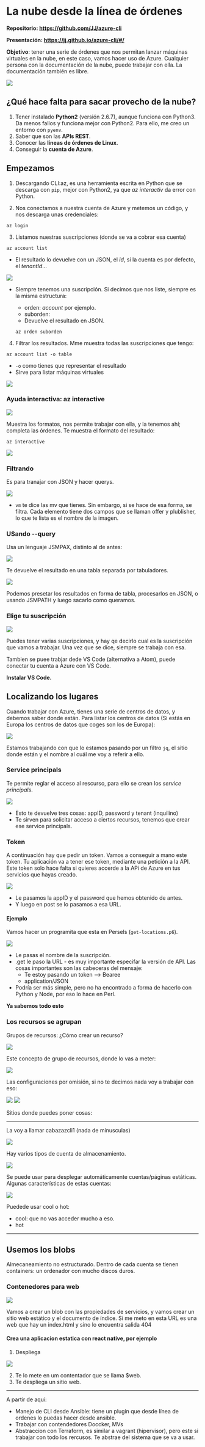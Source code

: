 # La nube desde la línea de órdenes

**Repositorio: https://github.com/JJ/azure-cli**

**Presentación: https://jj.github.io/azure-cli/#/**

**Objetivo**: tener una serie de órdenes que nos permitan lanzar máquinas virtuales en la nube, en este caso, vamos hacer uso de Azure. Cualquier persona con la documentación de la nube, puede trabajar con ella. La documentación también es libre.

![](capturas/linea1.png)

## ¿Qué hace falta para sacar provecho de la nube?

1. Tener instalado **Python2** (versión 2.6.7), aunque funciona con Python3. Da menos fallos y funciona mejor con Python2. Para ello, me creo un entorno con `pyenv`.
2. Saber que son las **APIs REST**.
3. Conocer las **líneas de órdenes de Linux**.
4. Conseguir la **cuenta de Azure**.

## Empezamos

1. Descargando CLI:az, es una herramienta escrita en Python que se descarga con `pip`, mejor con Python2, ya que _az interactiv_ da error con Python.

2. Nos conectamos a nuestra cuenta de Azure y metemos un código, y nos descarga unas credenciales:
~~~
az login
~~~

3. Listamos nuestras suscripciones (donde se va a cobrar esa cuenta)
~~~
az account list
~~~

  - El resultado lo devuelve con un JSON, el _id_, si la cuenta es por defecto, el _tenantId_...

  ![](capturas/linea2.png)

  - Siempre tenemos una suscripción. Si decimos que nos liste, siempre es la misma estructura:
    - orden: _account_ por ejemplo.
    - suborden:
    - Devuelve el resultado en JSON.

    ~~~
    az orden suborden
    ~~~


4. Filtrar los resultados. Mme muestra todas las suscripciones que tengo:

  ~~~
  az account list -o table
  ~~~

  - `-o` como tienes que representar el resultado
  - Sirve para listar máquinas virtuales

  ![](capturas/linea3.png)


### Ayuda interactiva: az interactive

![](capturas/linea4.png)

Muestra los formatos, nos permite trabajar con ella, y la tenemos ahí; completa las órdenes. Te muestra el formato del resultado:

~~~
az interactive
~~~

![](capturas/linea5.png)

### Filtrando

Es para tranajar con JSON y hacer querys.

![](capturas/linea6.png)

- `vm` te dice las mv que tienes. Sin embargo, si se hace de esa forma, se filtra. Cada elemento tiene dos campos que se llaman offer y plublisher, lo que te lista es el nombre de la imagen.

### USando --query

Usa un lenguaje JSMPAX, distinto al de antes:

![](capturas/linea7.png)

Te devuelve el resultado en una tabla separada por tabuladores.

![](capturas/linea8.png)

Podemos presetar los resultados en forma de tabla, procesarlos en JSON, o usando JSMPATH y luego sacarlo como queramos.

### Elige tu suscripción

![](capturas/linea9.png)

Puedes tener varias suscripciones, y hay qe decirlo cual es la suscripción que vamos a trabajar. Una vez que se dice, siempre se trabaja con esa.

Tambien se puee trabjar dede VS Code (alternativa a Atom), puede conectar tu cuenta a Azure con VS Code.

**Instalar VS Code.**

## Localizando los lugares

Cuando trabajar con Azure, tienes una serie de centros de datos, y debemos saber donde están. Para listar los centros de datos (Si estás en Europa los centros de datos que coges son los de Europa):

![](capturas/linea10.png)

Estamos trabajando con  que lo estamos pasando por un filtro `jq`, el sitio donde están y el nombre al cuál me voy a referir a ello.

### Service principals

Te permite reglar el acceso al rescurso, para ello se crean los _service principals_.

![](capturas/linea11.png)

- Esto te devuelve tres cosas: appID, password y tenant (inquilino)
- Te sirven para solicitar acceso a ciertos recursos, tenemos que crear ese service principals.

### Token

A continuación hay que pedir un token. Vamos a conseguir a mano este token. Tu aplicación va a tener ese token, mediante una petición a la API. Este token solo hace falta si quieres accerde a la APi de Azure en tus servicios que hayas creado.

![](capturas/linea12.png)

- Le pasamos la appID y el password que hemos obtenido de antes.
- Y luego en post se lo pasamos a esa URL.

#### Ejemplo

Vamos hacer un programita que esta en Persels (`get-locations.p6`).

![](capturas/linea13.png)

- Le pasas el nombre de la suscripción.
- .get le paso la URL - es muy importante especifar la versión de API. Las cosas importantes son las cabeceras del mensaje:
  - Te estoy pasando un token --> Bearee
  - application/JSON
- Podría ser más simple, pero no ha encontrado a forma de hacerlo con Python y Node, por eso lo hace en Perl.

**Ya sabemos todo esto**

### Los recursos se agrupan

Grupos de recursos: ¿Cómo crear un recurso?

![](capturas/linea14.png)

Este concepto de grupo de recursos, donde lo vas a meter:

![](capturas/linea15.png)

Las configuraciones por omisión, si no te decimos nada voy a trabajar con eso:

![](capturas/linea16.png)
![](capturas/linea17.png)

Sitios donde puedes poner cosas:

------
La voy a llamar cabazazcli1 (nada de minusculas)

![](capturas/linea18.png)

Hay varios tipos de cuenta de almacenamiento.

![](capturas/linea19.png)

Se puede usar para desplegar automáticamente cuentas/páginas estáticas. Algunas características de estas cuentas:

![](capturas/linea20.png)

Puedede usar cool o hot:
- cool: que no vas acceder mucho a eso.
- hot
----

## Usemos los blobs

Almecaneamiento no estructurado. Dentro de cada cuenta se tienen containers: un ordenador con mucho discos duros.

### Contenedores para web

![](capturas/linea21.png)

Vamos a crear un blob con las propiedades de servicios, y vamos crear un sitio web estático y el documento de índice. Si me meto en esta URL es una web que hay un index.html y sino lo encuentra salida 404

#### Crea una aplicacion estatica con react native, por ejemplo

1. Despliega

![](capturas/linea22.png)

2. Te lo mete en um contentador que se llama $web.
3. Te despliega un sitio web.

----

A partir de aquí:

- Manejo de CLI desde Ansible: tiene un plugin que desde línea de ordenes lo puedas hacer desde ansible.
- Trabajar con contendedores Doccker, MVs
- Abstraccion con Terraform, es similar a vagrant (hipervisor), pero este si trabajar con todo los rercusos. Te abstrae del sistema que se va a usar.
